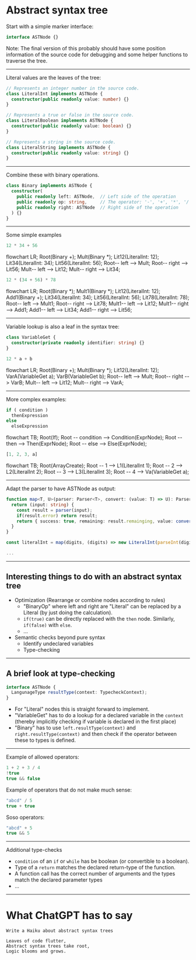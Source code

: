 

# Abstract syntax tree

Start with a simple marker interface:
```ts
interface ASTNode {}
```
Note: The final version of this probably should have some position information of the source code for debugging and some helper functions to traverse the tree.

---

Literal values are the leaves of the tree:
```ts
// Represents an integer number in the source code.
class LiteralInt implements ASTNode {
  constructor(public readonly value: number) {}
}

// Represents a true or false in the source code.
class LiteralBoolean implements ASTNode {
  constructor(public readonly value: boolean) {}
}

// Represents a string in the source code.
class LiteralString implements ASTNode {
  constructor(public readonly value: string) {}
}
```

---

Combine these with binary operations.

```ts
class Binary implements ASTNode {
  constructor(
    public readonly left: ASTNode,  // Left side of the operation
    public readonly op: string,     // The operator: '-', '+', '*', '/'
    public readonly right: ASTNode  // Right side of the operation
  ) {}
}
```

---

Some simple examples

<div class="colums12">

```ts
12 * 34 + 56
```

<div class="mermaid">
flowchart LR;
    Root(Binary +);
    Mult(Binary *);
    Lit12(LiteralInt: 12);
    Lit34(LiteralInt: 34);
    Lit56(LiteralInt: 56);
    Root-- left --> Mult;
    Root-- right --> Lit56;
    Mult-- left --> Lit12;
    Mult-- right --> Lit34;
</div>
</div>

<div class="colums12">

```ts
12 * (34 + 56) * 78
```

<div class="mermaid">
flowchart LR;
    Root(Binary *);
    Mult1(Binary *);
    Lit12(LiteralInt: 12);
    Add1(Binary +);
    Lit34(LiteralInt: 34);
    Lit56(LiteralInt: 56);
    Lit78(LiteralInt: 78);
    Root-- left --> Mult1;
    Root-- right --> Lit78;
    Mult1-- left --> Lit12;
    Mult1-- right --> Add1;
    Add1-- left --> Lit34;
    Add1-- right --> Lit56;
</div>
</div>

---

Variable lookup is also a leaf in the syntax tree:
```ts
class VariableGet {
  constructor(private readonly identifier: string) {}
}
```

<div class="colums12">

```ts
12 * a + b
```

<div class="mermaid">
flowchart LR;
    Root(Binary +);
    Mult(Binary *);
    Lit12(LiteralInt: 12);
    VarA(VariableGet a);
    VarB(VariableGet b);
    Root-- left --> Mult;
    Root-- right --> VarB;
    Mult-- left --> Lit12;
    Mult-- right --> VarA;
</div>
</div>

---

More complex examples:

<div class="colums12">

```ts
if ( condition ) 
  thenExpression
else
  elseExpression
```

<div class="mermaid">
flowchart TB;
    Root(If);
    Root -- condition --> Condition(ExprNode);
    Root -- then --> Then(ExprNode);
    Root -- else --> Else(ExprNode);
</div>
</div>

<div class="colums12">

```ts
[1, 2, 3, a]
```

<div class="mermaid">
flowchart TB;
    Root(ArrayCreate);
    Root -- 1 --> L1(LiteralInt 1);
    Root -- 2 --> L2(LiteralInt 2);
    Root -- 3 --> L3(LiteralInt 3);
    Root -- 4 --> Va(VariableGet a);
</div>
</div>

---

Adapt the parser to have ASTNode as output:

```ts
function map<T, U>(parser: Parser<T>, convert: (value: T) => U): Parser<U> {
  return (input: string) {
    const result = parser(input);
    if(result.error) return result;
    return { success: true, remaining: result.remainging, value: convert(result.value) };
  }
}

const literalInt = map(digits, (digits) => new LiteralInt(parseInt(digits)) )

...
```

---

## Interesting things to do with an abstract syntax tree

- Optimization (Rearrange or combine nodes according to rules)
  - "BinaryOp" where left and right are "Literal" can be replaced by a Literal (by just doing the calculation).
  - `if(true)` can be directly replaced with the `then` node. Similarly, `if(false)` with `else`.
  - ...
- Semantic checks beyond pure syntax
  - Identify undeclared variables
  - Type-checking
---

## A brief look at type-checking

```ts
interface ASTNode {
  LangunageType resultType(context: TypecheckContext);
}
```

- For "Literal" nodes this is straight forward to implement.
- "VariableGet" has to do a lookup for a declared variable in the `context` (thereby implicitly checking if variable is declared in the first place)
- "Binary" has to use `left.resultType(context)` and `right.resultType(context)` and then check if the operator between these to types is defined.

---

Example of allowed operators:
```ts
1 + 2 + 3 / 4
!true
true && false
```

Example of operators that do not make much sense:
```ts
"abcd" / 5
true + true
```

Soso operators:
```ts
"abcd" + 5
true && 5
```

---

Additional type-checks

- `condition` of an `if` or `while` has be boolean (or convertible to a boolean).
- Type of a `return` matches the declared return-type of the function.
- A function call has the correct number of arguments and the types match the declared parameter types
- ...

---

# What ChatGPT has to say

```
Write a Haiku about abstract syntax trees
```

```
Leaves of code flutter,
Abstract syntax trees take root,
Logic blooms and grows.
```
